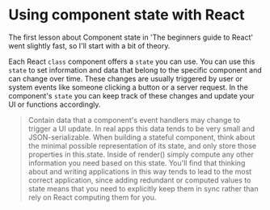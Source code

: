 # Using component state with React

The first lesson about Component state in 'The beginners guide to React' went slightly fast, so I'll start with a bit of theory.

Each React `class` component offers a `state` you can use. You can use this `state` to set information and data that belong to the specific component and can change over time. These changes are usually triggered by user or system events like someone clicking a button or a server request. In the component's `state` you can keep track of these changes and update your UI or functions accordingly.


> Contain data that a component's event handlers may change to trigger a UI update. In real apps this data tends to be very small and JSON-serializable. When building a stateful component, think about the minimal possible representation of its state, and only store those properties in this.state. Inside of render() simply compute any other information you need based on this state. You'll find that thinking about and writing applications in this way tends to lead to the most correct application, since adding redundant or computed values to state means that you need to explicitly keep them in sync rather than rely on React computing them for you.

